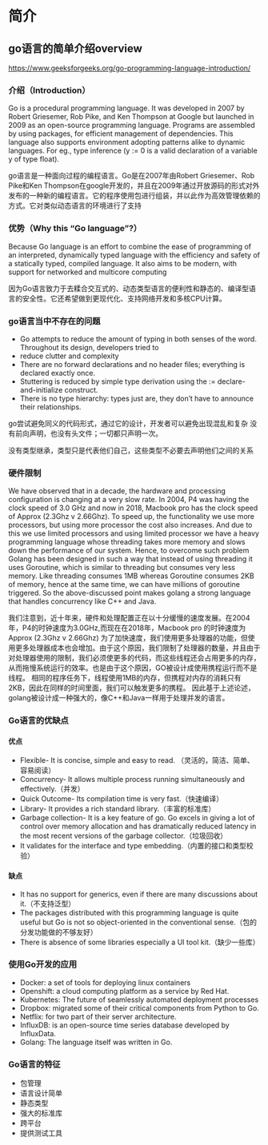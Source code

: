 
# 简介

## go语言的简单介绍overview

https://www.geeksforgeeks.org/go-programming-language-introduction/

### 介绍（Introduction）

Go is a procedural programming language. It was developed in 2007 by Robert Griesemer, Rob Pike, and Ken Thompson at Google but launched in 2009 as an open-source programming language. Programs are assembled by using packages, for efficient management of dependencies. This language also supports environment adopting patterns alike to dynamic languages. For eg., type inference (y := 0 is a valid declaration of a variable y of type float).

go语言是一种面向过程的编程语言。Go是在2007年由Robert Griesemer、Rob Pike和Ken Thompson在google开发的，并且在2009年通过开放源码的形式对外发布的一种新的编程语言。它的程序使用包进行组装，并以此作为高效管理依赖的方式。它对类似动态语言的环境进行了支持


### 优势（Why this “Go language”?）

Because Go language is an effort to combine the ease of programming of an interpreted, dynamically typed language with the efficiency and safety of a statically typed, compiled language. It also aims to be modern, with support for networked and multicore computing

因为Go语言致力于去糅合交互式的、动态类型语言的便利性和静态的、编译型语言的安全性。它还希望做到更现代化、支持网络开发和多核CPU计算。

### go语言当中不存在的问题

- Go attempts to reduce the amount of typing in both senses of the word. Throughout its design, developers tried to
- reduce clutter and complexity
- There are no forward declarations and no header files; everything is declared exactly once.
- Stuttering is reduced by simple type derivation using the := declare-and-initialize construct.
- There is no type hierarchy: types just are, they don’t have to announce their relationships.

go尝试避免同义的代码形式，通过它的设计，开发者可以避免出现混乱和复杂
没有前向声明，也没有头文件；一切都只声明一次。

没有类型继承，类型只是代表他们自己，这些类型不必要去声明他们之间的关系

### 硬件限制

We have observed that in a decade, the hardware and processing configuration is changing at a very slow rate. In 2004, P4 was having the clock speed of 3.0 GHz and now in 2018, Macbook pro has the clock speed of Approx (2.3Ghz v 2.66Ghz). To speed up, the functionality we use more processors, but using more processor the cost also increases. And due to this we use limited processors and using limited processor we have a heavy programming language whose threading takes more memory and slows down the performance of our system. Hence, to overcome such problem Golang has been designed in such a way that instead of using threading it uses Goroutine, which is similar to threading but consumes very less memory.
Like threading consumes 1MB whereas Goroutine consumes 2KB of memory, hence at the same time, we can have millions of goroutine triggered.
So the above-discussed point makes golang a strong language that handles concurrency like C++ and Java.

我们注意到，近十年来，硬件和处理配置正在以十分缓慢的速度发展。在2004年，P4的时钟速度为3.0GHz,而现在在2018年，Macbook pro 的时钟速度为 Approx (2.3Ghz v 2.66Ghz)
为了加快速度，我们使用更多处理器的功能，但使用更多处理器成本也会增加。由于这个原因，我们限制了处理器的数量，并且由于对处理器使用的限制，我们必须使更多的代码，而这些线程还会占用更多的内存，从而拖慢系统运行的效率。也是由于这个原因，GO被设计成使用携程运行而不是线程。
相同的程序任务下，线程使用1MB的内存，但携程对内存的消耗只有2KB，因此在同样的时间里面，我们可以触发更多的携程。
因此基于上述论述，golang被设计成一种强大的，像C++和Java一样用于处理并发的语言。

### Go语言的优缺点

#### 优点
- Flexible- It is concise, simple and easy to read. （灵活的，简洁、简单、容易阅读）
- Concurrency- It allows multiple process running simultaneously and effectively.（并发）
- Quick Outcome- Its compilation time is very fast.（快速编译）
- Library- It provides a rich standard library.（丰富的标准库）
- Garbage collection- It is a key feature of go. Go excels in giving a lot of control over memory allocation and has
  dramatically reduced latency in the most recent versions of the garbage collector.（垃圾回收）
- It validates for the interface and type embedding.（内置的接口和类型校验）

#### 缺点
- It has no support for generics, even if there are many discussions about it.（不支持泛型）
- The packages distributed with this programming language is quite useful but Go is not so object-oriented in the
  conventional sense.（包的分发功能做的不够友好）
- There is absence of some libraries especially a UI tool kit.（缺少一些库）

### 使用Go开发的应用
- Docker: a set of tools for deploying linux containers
- Openshift: a cloud computing platform as a service by Red Hat.
- Kubernetes: The future of seamlessly automated deployment processes
- Dropbox: migrated some of their critical components from Python to Go.
- Netflix: for two part of their server architecture.
- InfluxDB: is an open-source time series database developed by InfluxData.
- Golang: The language itself was written in Go.

### Go语言的特征
- 包管理
- 语言设计简单
- 静态类型
- 强大的标准库
- 跨平台
- 提供测试工具


